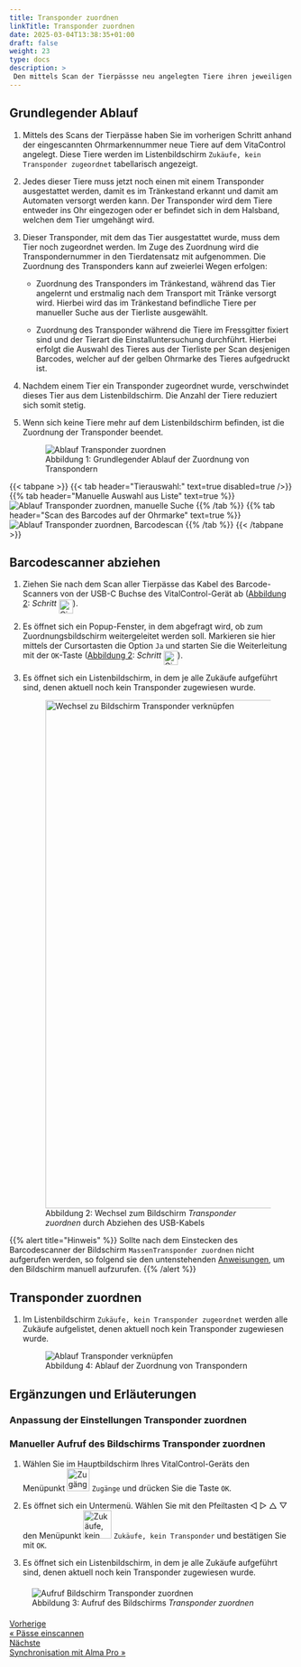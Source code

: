 ```yaml
---
title: Transponder zuordnen
linkTitle: Transponder zuordnen
date: 2025-03-04T13:38:35+01:00
draft: false
weight: 23
type: docs
description: >
 Den mittels Scan der Tierpässse neu angelegten Tiere ihren jeweiligen Transponder zuordnen.
---
```


## Grundlegender Ablauf

1. Mittels des Scans der Tierpässe haben Sie im vorherigen Schritt anhand der eingescannten Ohrmarkennummer neue Tiere auf dem VitaControl angelegt. Diese Tiere werden im Listenbildschirm `Zukäufe, kein Transponder zugeordnet` tabellarisch angezeigt.

1. Jedes dieser Tiere muss jetzt noch einen mit einem Transponder ausgestattet werden, damit es im Tränkestand erkannt und damit am Automaten versorgt werden kann. Der Transponder wird dem Tiere entweder ins Ohr eingezogen oder er befindet sich in dem Halsband, welchen dem Tier umgehängt wird.

1. Dieser Transponder, mit dem das Tier ausgestattet wurde, muss dem Tier noch zugeordnet werden. Im Zuge des Zuordnung wird die Transpondernummer in den Tierdatensatz mit aufgenommen. Die Zuordnung des Transponders kann auf zweierlei Wegen erfolgen:

    - Zuordnung des Transponders im Tränkestand, während das Tier angelernt und erstmalig nach dem Transport mit Tränke versorgt wird. Hierbei wird das im Tränkestand befindliche Tiere per manueller Suche aus der Tierliste ausgewählt.

    - Zuordnung des Transponder während die Tiere im Fressgitter fixiert sind und der Tierart die Einstalluntersuchung durchführt. Hierbei erfolgt die Auswahl des Tieres aus der Tierliste per Scan desjenigen Barcodes, welcher auf der gelben Ohrmarke des Tieres aufgedruckt ist.

1. Nachdem einem Tier ein Transponder zugeordnet wurde, verschwindet dieses Tier aus dem Listenbildschirm. Die Anzahl der Tiere reduziert sich somit stetig.

1. Wenn sich keine Tiere mehr auf dem Listenbildschirm befinden, ist die Zuordnung der Transponder beendet.

    <figure class="figure mt-2">
        <img src="../images/transponder-zuordnen.png" class="border border-2 figure-img img-fluid rounded p-3" align="bottom" alt="Ablauf Transponder zuordnen" title="Ablauf Transponder zuordnen" />
        <a name="link-transponder" ><figcaption class="figure-caption fs-6">Abbildung 1: Grundlegender Ablauf der Zuordnung von Transpondern</figcaption></a>
    </figure>

{{< tabpane >}}
{{< tab header="Tierauswahl:" text=true disabled=true />}}
{{% tab header="Manuelle Auswahl aus Liste" text=true %}}
![Ablauf Transponder zuordnen, manuelle Suche](../images/transponder-zuordnen.png "Transponder zuordnen, manuelle Suche")
{{% /tab %}}
{{% tab header="Scan des Barcodes auf der Ohrmarke" text=true %}}
![Ablauf Transponder zuordnen, Barcodescan](../images/transponder-zuordnen-barcodescan.png "Transponder zuordnen, Barcodescan")
{{% /tab %}}
{{< /tabpane >}}

## Barcodescanner abziehen

1. Ziehen Sie nach dem Scan aller Tierpässe das Kabel des Barcode-Scanners von der USB-C Buchse des VitalControl-Gerät ab (<a href="#screen-link-transponder">Abbildung 2</a>: <span style="font-style: italic;">Schritt</span> <img src="/digits/1_negative_circled.svg" width="25" align="middle" alt="Circled digit 1" title="Schritt 1" />).

1. Es öffnet sich ein Popup-Fenster, in dem abgefragt wird, ob zum Zuordnungsbildschirm weitergeleitet werden soll. Markieren sie hier mittels der Cursortasten die Option `Ja` und starten Sie die Weiterleitung mit der `OK`-Taste (<a href="#screen-link-transponder">Abbildung 2</a>: <span style="font-style: italic;">Schritt</span> <img src="/digits/2_negative_circled.svg" width="25" align="middle" alt="Circled digit 2" title="Schritt 2" />).

1. Es öffnet sich ein Listenbildschirm, in dem je alle Zukäufe aufgeführt sind, denen aktuell noch kein Transponder zugewiesen wurde.

    <figure class="figure mt-2">
        <img src="/images/synchronisation/disconnect-scanner.svg" class="border border-2 figure-img img-fluid rounded p-4" width="900px" align="bottom" alt="Wechsel zu Bildschirm Transponder verknüpfen" title="Transponder verknüpfen" />
        <a name="screen-link-transponder" ><figcaption class="figure-caption fs-6">Abbildung 2: Wechsel zum Bildschirm <span style="font-style: italic;">Transponder zuordnen</span> durch Abziehen des USB-Kabels</figcaption></a>
    </figure>

{{% alert title="Hinweis" %}}
Sollte nach dem Einstecken des Barcodescanner der Bildschirm `MassenTransponder zuordnen` nicht aufgerufen werden, so folgend sie den untenstehenden [Anweisungen](#manueller-aufruf-des-bildschirms-transponder-zuordnen), um den Bildschirm manuell aufzurufen.
{{% /alert %}}

## Transponder zuordnen

1. Im Listenbildschirm `Zukäufe, kein Transponder zugeordnet` werden alle Zukäufe aufgelistet, denen aktuell noch kein Transponder zugewiesen wurde.

    <figure class="figure mt-2">
        <img src="../images/ablauf-zuordnung.png" class="border border-2 figure-img img-fluid rounded p-3" align="bottom" alt="Ablauf Transponder verknüpfen" title="Ablauf Transponder verknüpfen" />
        <a name="link-transponder" ><figcaption class="figure-caption fs-6">Abbildung 4: Ablauf der Zuordnung von Transpondern</figcaption></a>
    </figure>

## Ergänzungen und Erläuterungen

### Anpassung der Einstellungen Transponder zuordnen

### Manueller Aufruf des Bildschirms Transponder zuordnen

1. Wählen Sie im Hauptbildschirm Ihres VitalControl-Geräts den Menüpunkt <img src="/icons/main/new-on-farm.svg" width="40" align="bottom" alt="Zugänge" /> `Zugänge` und drücken Sie die Taste `OK`.

1. Es öffnet sich ein Untermenü. Wählen Sie mit den Pfeiltasten ◁ ▷ △ ▽ den Menüpunkt <img src="/icons/registration/new-on-farm-no-transponder.svg" width="50" align="bottom" alt="Zukäufe, kein Transponder" /> `Zukäufe, kein Transponder` und bestätigen Sie mit `OK`.

1. Es öffnet sich ein Listenbildschirm, in dem je alle Zukäufe aufgeführt sind, denen aktuell noch kein Transponder zugewiesen wurde.

<figure class="figure" style="margin-top: 20px">
  <img src="../images/aufruf-transponder-zuordnen.png" class="border border-2 figure-img img-fluid rounded p-3" align="bottom" alt="Aufruf Bildschirm Transponder zuordnen" title="Bildschirm Transponder zuordnen" />
  <a name="AnschlussBarcodescanner" ><figcaption class="figure-caption fs-6">Abbildung 3: Aufruf des Bildschirms <span style="font-style: italic;">Transponder zuordnen</span></figcaption></a>
</figure>

<div style="max-width: 80%; margin-top: 20px;">
<div class="container-fluid">
  <div class="row">
    <div class="col">
      <div class="d-grid gap-2">
        <a class="text-start btn btn-lg btn-outline-primary" role="button"  href="../paesse-scannen"><span class="fs-6">Vorherige</span><br><span class="fs-4 fw-semibold">« Pässe einscannen</span></a>
      </div>
    </div>
    <div class="col">
      <div class="d-grid gap-2">
        <a class="btn btn-lg btn-outline-primary text-end" role="button" href="../synchronisation"><span class="fs-6">Nächste</span><br><span class="fs-4 fw-semibold">Synchronisation mit Alma Pro »</span></a>
      </div>
    </div>
  </div>
</div>
<div>

